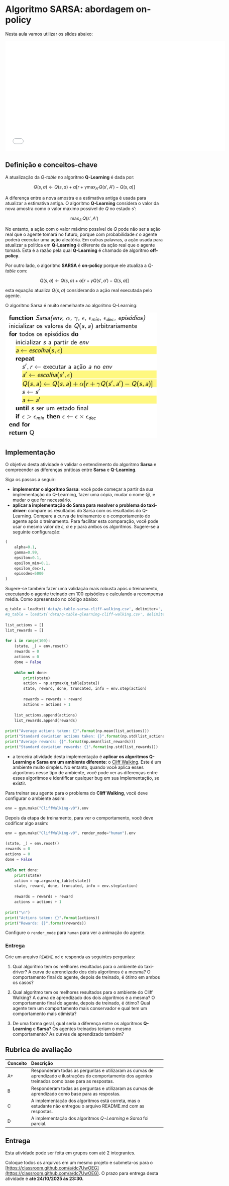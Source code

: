 # Algoritmo SARSA: abordagem on-policy

Nesta aula vamos utilizar os slides abaixo:

<embed src="sarsa.pdf" type="application/pdf" width="700" height="350">
    
## Definição e conceitos-chave

A atualização da *Q-table* no algoritmo **Q-Learning** é dada por:

$$
Q(s,a) \leftarrow Q(s,a) + \alpha [r +\gamma \max_{A'}{Q(s', A')} - Q(s,a)]
$$

A diferença entre a nova amostra e a estimativa antiga é usada para atualizar a estimativa antiga. O algoritmo **Q-Learning** considera o valor da nova amostra como o valor máximo possível de $Q$ no estado $s'$: 

$$
\max_{A'}{Q(s', A')}
$$

No entanto, a ação com o valor máximo possível de $Q$ pode não ser a ação real que o agente tomará no futuro, porque com probabilidade $\epsilon$ o agente poderá executar uma ação aleatória. Em outras palavras, a ação usada para atualizar a política em **Q-Learning** é diferente da ação real que o agente tomará. Esta é a razão pela qual **Q-Learning** é chamado de algoritmo **off-policy**. 

Por outro lado, o algoritmo **SARSA** é **on-policy** porque ele atualiza a *Q-table* com:

$$
Q(s,a) \leftarrow Q(s,a) + \alpha [r +\gamma Q(s', a') - Q(s,a)]
$$

esta equação atualiza $Q(s,a)$ considerando a ação real executada pelo agente.

O algoritmo Sarsa é muito semelhante ao algoritmo Q-Learning:

<img src="figures/sarsa.png" alt="Sarsa algorithm" style="height: 400px;"/>

## Implementação

O objetivo desta atividade é validar o entendimento do algoritmo **Sarsa** e compreender as diferenças práticas entre **Sarsa** e **Q-Learning**.

Siga os passos a seguir:

* **implementar o algoritmo Sarsa**: você pode começar a partir da sua implementação do Q-Learning, fazer uma cópia, mudar o nome :smiley:, e mudar o que for necessário.
* **aplicar a implementação do Sarsa para resolver o problema do taxi-driver**:  compare os resultados do Sarsa com os resultados do Q-Learning. Compare a curva de treinamento e o comportamento do agente após o treinamento. Para facilitar esta comparação, você pode usar o mesmo valor de $\epsilon$, $\alpha$ e $\gamma$ para ambos os algoritmos. Sugere-se a seguinte configuração: 

```python
(
    alpha=0.1, 
    gamma=0.99, 
    epsilon=0.1, 
    epsilon_min=0.1, 
    epsilon_dec=1, 
    episodes=5000
)
```

Sugere-se também fazer uma validação mais robusta após o treinamento, executando o agente treinado em 100 episódios e calculando a recompensa média. Como apresentado no código abaixo: 

```python
q_table = loadtxt('data/q-table-sarsa-cliff-walking.csv', delimiter=',')
#q_table = loadtxt('data/q-table-qlearning-cliff-walking.csv', delimiter=',')

list_actions = []
list_rewards = []

for i in range(100):
    (state, _) = env.reset()
    rewards = 0
    actions = 0
    done = False

    while not done:
        print(state)
        action = np.argmax(q_table[state])
        state, reward, done, truncated, info = env.step(action)

        rewards = rewards + reward
        actions = actions + 1

    list_actions.append(actions)
    list_rewards.append(rewards)

print("Average actions taken: {}".format(np.mean(list_actions)))
print("Standard deviation actions taken: {}".format(np.std(list_actions)))
print("Average rewards: {}".format(np.mean(list_rewards)))
print("Standard deviation rewards: {}".format(np.std(list_rewards)))
```

* a terceira atividade desta implementação é **aplicar os algoritmos Q-Learning e Sarsa em um ambiente diferente**: o [Cliff Walking](https://gymnasium.farama.org/environments/toy_text/cliff_walking/). Este é um ambiente muito simples. No entanto, quando você aplica esses algoritmos nesse tipo de ambiente, você pode ver as diferenças entre esses algoritmos e identificar qualquer bug em sua implementação, se existir.

Para treinar seu agente para o problema do **Cliff Walking**, você deve configurar o ambiente assim:

```python
env = gym.make("CliffWalking-v0").env
```

Depois da etapa de treinamento, para ver o comportamento, você deve codificar algo assim:

```python
env = gym.make("CliffWalking-v0", render_mode="human").env

(state, _) = env.reset()
rewards = 0
actions = 0
done = False
    
while not done:
    print(state)
    action = np.argmax(q_table[state])
    state, reward, done, truncated, info = env.step(action)

    rewards = rewards + reward
    actions = actions + 1

print("\n")
print("Actions taken: {}".format(actions))
print("Rewards: {}".format(rewards))
```

Configure o `render_mode` para `human` para ver a animação do agente.

### Entrega

Crie um arquivo `README.md` e responda as seguintes perguntas:

1. Qual algoritmo tem os melhores resultados para o ambiente do taxi-driver? A curva de aprendizado dos dois algoritmos é a mesma? O comportamento final do agente, depois de treinado, é ótimo em ambos os casos? 

2. Qual algoritmo tem os melhores resultados para o ambiente do Cliff Walking? A curva de aprendizado dos dois algoritmos é a mesma? O comportamento final do agente, depois de treinado, é ótimo? Qual agente tem um comportamento mais conservador e qual tem um comportamento mais otimista?

3. De uma forma geral, qual seria a diferença entre os algoritmos **Q-Learning** e **Sarsa**? Os agentes treinados teriam o mesmo comportamento? As curvas de aprendizado também? 


## Rubrica de avaliação

| Conceito | Descrição |
|:---------|:----------|
| A+       | Responderam todas as perguntas e utilizaram as curvas de aprendizado e ilustrações do comportamento dos agentes treinados como base para as respostas.|
| B        | Responderam todas as perguntas e utilizaram as curvas de aprendizado como base para as respostas. |
| C        | A implementação dos algoritmos está correta, mas o estudante não entregou o arquivo README.md com as respostas. |
| D        | A implementação dos algoritmos *Q-Learning* e *Sarsa* foi parcial. |


## Entrega

Esta atividade pode ser feita em grupos com até 2 integrantes. 

Coloque todos os arquivos em um mesmo projeto e submeta-os para o [https://classroom.github.com/a/dc7UwOEG](https://classroom.github.com/a/dc7UwOEG). O prazo para entrega desta atividade é **até 24/10/2025 às 23:30.**

<!-- usar este texto https://www.baeldung.com/cs/q-learning-vs-sarsa para comentar os resultados do cliff walking e as diferencas entre os algoritmos -->
<!-- usar o próprio livro do Sutton para comentar os resultados -->

